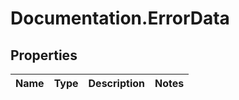 # Documentation.ErrorData

## Properties

Name | Type | Description | Notes
------------ | ------------- | ------------- | -------------


